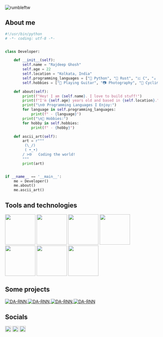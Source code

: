 <p align="left"> <img src="https://komarev.com/ghpvc/?username=rumbleftw&label=Profile%20views&color=00ff00&style=flat" alt="rumbleftw" /> </p>

## **About me**

```python
#!/usr/bin/python
# -*- coding: utf-8 -*-


class Developer:

    def __init__(self):
        self.name = "Rajdeep Ghosh"
        self.age = 22
        self.location = "Kolkata, India"
        self.programming_languages = ["🐍 Python", "🦀 Rust", "🇨 C", "☕ Java"]
        self.hobbies = ["🎸 Playing Guitar", "📷 Photography", "🚴 Cycling"]

    def about(self):
        print(f"Hey! I am {self.name}. I love to build stuff!")
        print(f"I'm {self.age} years old and based in {self.location}.")
        print("\n🌐 Programming Languages I Enjoy:")
        for language in self.programming_languages:
            print(f" - {language}")
        print("\n🎯 Hobbies:")
        for hobby in self.hobbies:
            print(f" - {hobby}")

    def ascii_art(self):
        art = r"""
         (\_/)
         ( •_•)
        / >🌐   Coding the world!
        """
        print(art)


if __name__ == '__main__':
    me = Developer()
    me.about()
    me.ascii_art()
```

## **Tools and technologies**
<p align="left">
  <img id="torch" src="https://media.giphy.com/media/8eulZm5OYnM8hdjlHb/giphy.gif" width="100">
  <img id="docker" src="https://media.giphy.com/media/GudLvkVqOqkT7l4vKC/giphy.gif" width="100">
  <img id="vs" src="https://i.giphy.com/media/IdyAQJVN2kVPNUrojM/200.webp" width="100">
  <img id="github" src="https://i.giphy.com/media/KzJkzjggfGN5Py6nkT/200.webp" width="100">
  <img id="tf" src="https://media.giphy.com/media/BtUG0yeT6pICwdBfxA/giphy.gif" width="100">
  <img id="opencv" src="https://media.giphy.com/media/5tW1VWpaKjfzz1d0gF/giphy.gif" width="100">
  <img id="react" src="https://i.giphy.com/media/eNAsjO55tPbgaor7ma/200w.webp" width="100">
</p>

## **Some projects**

<a href="https://github.com/rumbleFTW/rusty-retro">
  <img align="center" src="https://github-readme-stats.vercel.app/api/pin/?username=rumbleFTW&repo=rusty-retro&show_icons=true&line_height=27&title_color=6aa6f8&text_color=8a919a&icon_color=6aa6f8&bg_color=22272e" alt="DA-RNN" />
</a>

<a href="https://github.com/rumbleFTW/lung-cancer-detection">
  <img align="center" src="https://github-readme-stats.vercel.app/api/pin/?username=rumbleFTW&repo=lung-cancer-detection&show_icons=true&line_height=27&title_color=6aa6f8&text_color=8a919a&icon_color=6aa6f8&bg_color=22272e" alt="DA-RNN" />
</a>

<a href="https://github.com/rumbleFTW/obsecure">
  <img align="center" src="https://github-readme-stats.vercel.app/api/pin/?username=rumbleFTW&repo=obsecure&show_icons=true&line_height=27&title_color=6aa6f8&text_color=8a919a&icon_color=6aa6f8&bg_color=22272e" alt="DA-RNN" />
</a>

<a href="https://github.com/rumbleFTW/smart-traffic-monitor">
  <img align="center" src="https://github-readme-stats.vercel.app/api/pin/?username=rumbleFTW&repo=smart-traffic-monitor&show_icons=true&line_height=27&title_color=6aa6f8&text_color=8a919a&icon_color=6aa6f8&bg_color=22272e" alt="DA-RNN" />
</a>


## **Socials**

<a href="https://www.linkedin.com/in/rumbleftw/" target="_blank"><img align="center" src="https://cdn.jsdelivr.net/npm/simple-icons@3.0.1/icons/linkedin.svg" alt="dephraiim" height="20" width="20" /></a>
<a href="https://leetcode.com/rumbleFTW/" target="_blank"><img align="center" src="https://cdn.jsdelivr.net/npm/simple-icons@3.0.1/icons/leetcode.svg" alt="dephraiim" height="20" width="20" /></a>
<a href="https://www.kaggle.com/rumbleftw/" target="_blank"><img align="center" src="https://cdn.jsdelivr.net/npm/simple-icons@3.0.1/icons/kaggle.svg" alt="dephraiim" height="20" width="20" /></a>
